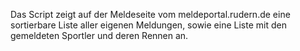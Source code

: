 Das Script zeigt auf der Meldeseite vom meldeportal.rudern.de eine sortierbare Liste aller eigenen Meldungen, sowie eine Liste mit den gemeldeten Sportler und deren Rennen an.
